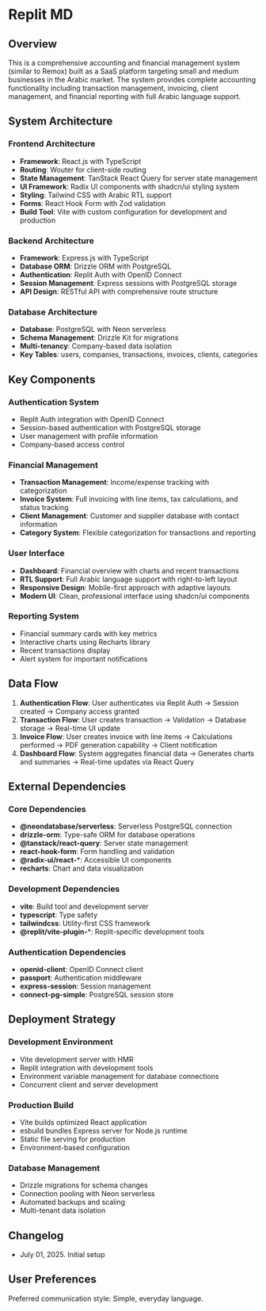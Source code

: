# Replit MD

## Overview

This is a comprehensive accounting and financial management system (similar to Remox) built as a SaaS platform targeting small and medium businesses in the Arabic market. The system provides complete accounting functionality including transaction management, invoicing, client management, and financial reporting with full Arabic language support.

## System Architecture

### Frontend Architecture
- **Framework**: React.js with TypeScript
- **Routing**: Wouter for client-side routing
- **State Management**: TanStack React Query for server state management
- **UI Framework**: Radix UI components with shadcn/ui styling system
- **Styling**: Tailwind CSS with Arabic RTL support
- **Forms**: React Hook Form with Zod validation
- **Build Tool**: Vite with custom configuration for development and production

### Backend Architecture
- **Framework**: Express.js with TypeScript
- **Database ORM**: Drizzle ORM with PostgreSQL
- **Authentication**: Replit Auth with OpenID Connect
- **Session Management**: Express sessions with PostgreSQL storage
- **API Design**: RESTful API with comprehensive route structure

### Database Architecture
- **Database**: PostgreSQL with Neon serverless
- **Schema Management**: Drizzle Kit for migrations
- **Multi-tenancy**: Company-based data isolation
- **Key Tables**: users, companies, transactions, invoices, clients, categories

## Key Components

### Authentication System
- Replit Auth integration with OpenID Connect
- Session-based authentication with PostgreSQL storage
- User management with profile information
- Company-based access control

### Financial Management
- **Transaction Management**: Income/expense tracking with categorization
- **Invoice System**: Full invoicing with line items, tax calculations, and status tracking
- **Client Management**: Customer and supplier database with contact information
- **Category System**: Flexible categorization for transactions and reporting

### User Interface
- **Dashboard**: Financial overview with charts and recent transactions
- **RTL Support**: Full Arabic language support with right-to-left layout
- **Responsive Design**: Mobile-first approach with adaptive layouts
- **Modern UI**: Clean, professional interface using shadcn/ui components

### Reporting System
- Financial summary cards with key metrics
- Interactive charts using Recharts library
- Recent transactions display
- Alert system for important notifications

## Data Flow

1. **Authentication Flow**: User authenticates via Replit Auth → Session created → Company access granted
2. **Transaction Flow**: User creates transaction → Validation → Database storage → Real-time UI update
3. **Invoice Flow**: User creates invoice with line items → Calculations performed → PDF generation capability → Client notification
4. **Dashboard Flow**: System aggregates financial data → Generates charts and summaries → Real-time updates via React Query

## External Dependencies

### Core Dependencies
- **@neondatabase/serverless**: Serverless PostgreSQL connection
- **drizzle-orm**: Type-safe ORM for database operations
- **@tanstack/react-query**: Server state management
- **react-hook-form**: Form handling and validation
- **@radix-ui/react-***: Accessible UI components
- **recharts**: Chart and data visualization

### Development Dependencies
- **vite**: Build tool and development server
- **typescript**: Type safety
- **tailwindcss**: Utility-first CSS framework
- **@replit/vite-plugin-***: Replit-specific development tools

### Authentication Dependencies
- **openid-client**: OpenID Connect client
- **passport**: Authentication middleware
- **express-session**: Session management
- **connect-pg-simple**: PostgreSQL session store

## Deployment Strategy

### Development Environment
- Vite development server with HMR
- Replit integration with development tools
- Environment variable management for database connections
- Concurrent client and server development

### Production Build
- Vite builds optimized React application
- esbuild bundles Express server for Node.js runtime
- Static file serving for production
- Environment-based configuration

### Database Management
- Drizzle migrations for schema changes
- Connection pooling with Neon serverless
- Automated backups and scaling
- Multi-tenant data isolation

## Changelog
- July 01, 2025. Initial setup

## User Preferences

Preferred communication style: Simple, everyday language.